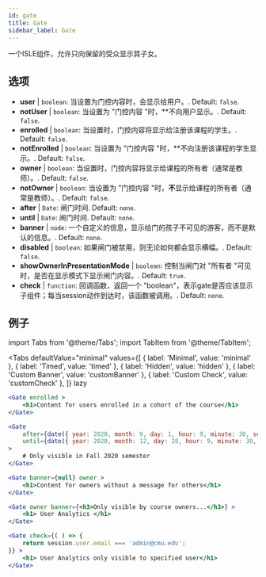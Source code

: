 ```yaml
---
id: gate 
title: Gate
sidebar_label: Gate
---
```


一个ISLE组件，允许只向保留的受众显示其子女。

## 选项

* __user__ | `boolean`: 当设置为门控内容时，会显示给用户。. Default: `false`.
* __notUser__ | `boolean`: 当设置为 "门控内容 "时，**不向用户显示。. Default: `false`.
* __enrolled__ | `boolean`: 当设置时，门控内容将显示给注册该课程的学生。. Default: `false`.
* __notEnrolled__ | `boolean`: 当设置为 "门控内容 "时，**不向注册该课程的学生显示。. Default: `false`.
* __owner__ | `boolean`: 当设置时，门控内容将显示给课程的所有者（通常是教师）。. Default: `false`.
* __notOwner__ | `boolean`: 当设置为 "门控内容 "时，**不**显示给课程的所有者（通常是教师）。. Default: `false`.
* __after__ | `Date`: 闸门时间. Default: `none`.
* __until__ | `Date`: 闸门时间. Default: `none`.
* __banner__ | `node`: 一个自定义的信息，显示给门的孩子不可见的游客，而不是默认的信息。. Default: `none`.
* __disabled__ | `boolean`: 如果闸门被禁用，则无论如何都会显示横幅。. Default: `false`.
* __showOwnerInPresentationMode__ | `boolean`: 控制当闸门对 "所有者 "可见时，是否在显示模式下显示闸门内容。. Default: `true`.
* __check__ | `function`: 回调函数，返回一个 "boolean"，表示gate是否应该显示子组件；每当session动作到达时，该函数被调用。. Default: `none`.


## 例子

import Tabs from '@theme/Tabs';
import TabItem from '@theme/TabItem';

<Tabs
    defaultValue="minimal"
    values={[
        { label: 'Minimal', value: 'minimal' },
        { label: 'Timed', value: 'timed' },
        { label: 'Hidden', value: 'hidden' },
        { label: 'Custom Banner', value: 'customBanner' },
        { label: 'Custom Check', value: 'customCheck' },
    ]}
    lazy
>

<TabItem value="minimal">

```jsx live
<Gate enrolled >
    <h1>Content for users enrolled in a cohort of the course</h1>
</Gate>
```

</TabItem>

<TabItem value="timed">

```jsx live
<Gate
    after={date({ year: 2020, month: 9, day: 1, hour: 9, minute: 30, second: 0, utcOffset: 4 })}
    until={date({ year: 2020, month: 12, day: 20, hour: 9, minute: 30, second: 0, utcOffset: 5 })}
>
    # Only visible in Fall 2020 semester
</Gate>
```

</TabItem>

<TabItem value="hidden">

```jsx live
<Gate banner={null} owner >
    <h1>Content for owners without a message for others</h1>
</Gate>
```

</TabItem>

<TabItem value="customBanner">

```jsx live
<Gate owner banner={<h3>Only visible by course owners...</h3>} >
    <h1> User Analytics </h1>
</Gate>
```

</TabItem>

<TabItem value="customCheck">

```jsx live
<Gate check={( ) => {
    return session.user.email === 'admin@cmu.edu';
}} >
    <h1> User Analytics only visible to specified user</h1>
</Gate>
```

</TabItem>

</Tabs>

